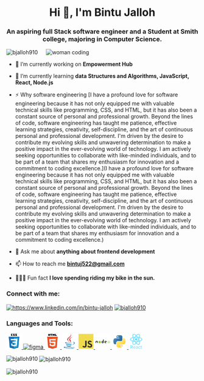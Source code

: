 <h1 align="center">Hi 👋, I'm Bintu Jalloh</h1>
<h3 align="center">An aspiring full Stack software engineer and a Student at Smith college, majoring in Computer Science.</h3>
<img align="right" alt="woman coding" width="400" src="https://media.giphy.com/media/7v9opQEsqFRAlYs6mq/giphy.gif">

<p align="left"> <img src="https://komarev.com/ghpvc/?username=bjalloh910&label=Profile%20views&color=0e75b6&style=flat" alt="bjalloh910" /> </p>

- 🔭 I’m currently working on **Empowerment Hub**

- 🌱 I’m currently learning **data Structures and Algorithms, JavaScript, React, Node.js**

- ⚡ Why software engineering [I have a profound love for software engineering because it has not only equipped me with valuable technical skills like programming, CSS, and HTML, but it has also been a constant source of personal and professional growth. Beyond the lines of code, software engineering has taught me patience, effective learning strategies, creativity, self-discipline, and the art of continuous personal and professional development. I'm driven by the desire to contribute my evolving skills and unwavering determination to make a positive impact in the ever-evolving world of technology. I am actively seeking opportunities to collaborate with like-minded individuals, and to be part of a team that shares my enthusiasm for innovation and a commitment to coding excellence.](I have a profound love for software engineering because it has not only equipped me with valuable technical skills like programming, CSS, and HTML, but it has also been a constant source of personal and professional growth. Beyond the lines of code, software engineering has taught me patience, effective learning strategies, creativity, self-discipline, and the art of continuous personal and professional development. I'm driven by the desire to contribute my evolving skills and unwavering determination to make a positive impact in the ever-evolving world of technology. I am actively seeking opportunities to collaborate with like-minded individuals, and to be part of a team that shares my enthusiasm for innovation and a commitment to coding excellence.)

- 💬 Ask me about **anything about frontend development**

- 📫 How to reach me **bintuj522@gmail.com**

- 🚴🏽‍♀️ Fun fact **I love spending riding my bike in the sun.**

<h3 align="left">Connect with me:</h3>
<p align="left">
<a href="https://linkedin.com/in/https://www.linkedin.com/in/bintu-jalloh" target="blank"><img align="center" src="https://raw.githubusercontent.com/rahuldkjain/github-profile-readme-generator/master/src/images/icons/Social/linked-in-alt.svg" alt="https://www.linkedin.com/in/bintu-jalloh" height="30" width="40" /></a>
<a href="https://www.leetcode.com/bjalloh910" target="blank"><img align="center" src="https://raw.githubusercontent.com/rahuldkjain/github-profile-readme-generator/master/src/images/icons/Social/leet-code.svg" alt="bjalloh910" height="30" width="40" /></a>
</p>

<h3 align="left">Languages and Tools:</h3>
<p align="left"> <a href="https://www.w3schools.com/css/" target="_blank" rel="noreferrer"> <img src="https://raw.githubusercontent.com/devicons/devicon/master/icons/css3/css3-original-wordmark.svg" alt="css3" width="40" height="40"/> </a> <a href="https://www.figma.com/" target="_blank" rel="noreferrer"> <img src="https://www.vectorlogo.zone/logos/figma/figma-icon.svg" alt="figma" width="40" height="40"/> </a> <a href="https://www.w3.org/html/" target="_blank" rel="noreferrer"> <img src="https://raw.githubusercontent.com/devicons/devicon/master/icons/html5/html5-original-wordmark.svg" alt="html5" width="40" height="40"/> </a> <a href="https://www.java.com" target="_blank" rel="noreferrer"> <img src="https://raw.githubusercontent.com/devicons/devicon/master/icons/java/java-original.svg" alt="java" width="40" height="40"/> </a> <a href="https://developer.mozilla.org/en-US/docs/Web/JavaScript" target="_blank" rel="noreferrer"> <img src="https://raw.githubusercontent.com/devicons/devicon/master/icons/javascript/javascript-original.svg" alt="javascript" width="40" height="40"/> </a> <a href="https://nodejs.org" target="_blank" rel="noreferrer"> <img src="https://raw.githubusercontent.com/devicons/devicon/master/icons/nodejs/nodejs-original-wordmark.svg" alt="nodejs" width="40" height="40"/> </a> <a href="https://www.python.org" target="_blank" rel="noreferrer"> <img src="https://raw.githubusercontent.com/devicons/devicon/master/icons/python/python-original.svg" alt="python" width="40" height="40"/> </a> <a href="https://reactjs.org/" target="_blank" rel="noreferrer"> <img src="https://raw.githubusercontent.com/devicons/devicon/master/icons/react/react-original-wordmark.svg" alt="react" width="40" height="40"/> </a> </p>

<p><img align="left" src="https://github-readme-stats.vercel.app/api/top-langs?username=bjalloh910&show_icons=true&locale=en&layout=compact" alt="bjalloh910" /></p>

<p>&nbsp;<img align="center" src="https://github-readme-stats.vercel.app/api?username=bjalloh910&show_icons=true&locale=en" alt="bjalloh910" /></p>

<p><img align="center" src="https://github-readme-streak-stats.herokuapp.com/?user=bjalloh910&" alt="bjalloh910" /></p>

